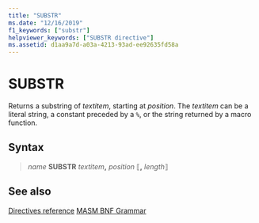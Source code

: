 ```yaml
---
title: "SUBSTR"
ms.date: "12/16/2019"
f1_keywords: ["substr"]
helpviewer_keywords: ["SUBSTR directive"]
ms.assetid: d1aa9a7d-a03a-4213-93ad-ee92635fd58a
---
```

# SUBSTR

Returns a substring of *textitem*, starting at *position*. The *textitem* can be a literal string, a constant preceded by a `%`, or the string returned by a macro function.

## Syntax

> *name* **SUBSTR** *textitem*__,__ *position* ⟦__,__ *length*⟧

## See also

[Directives reference](directives-reference.md)
[MASM BNF Grammar](masm-bnf-grammar.md)

